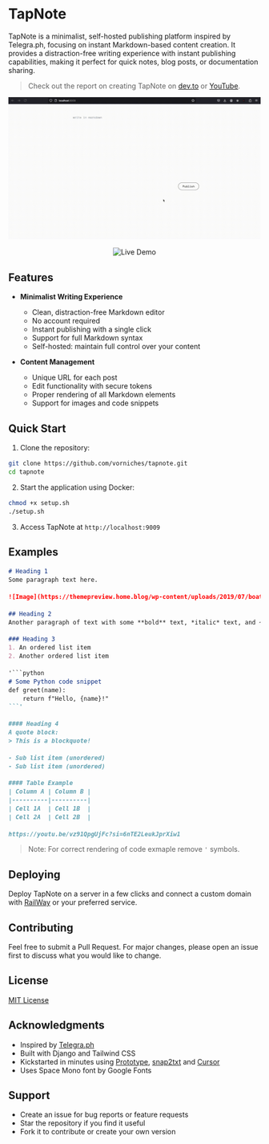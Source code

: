 # TapNote

TapNote is a minimalist, self-hosted publishing platform inspired by Telegra.ph, focusing on instant Markdown-based content creation. It provides a distraction-free writing experience with instant publishing capabilities, making it perfect for quick notes, blog posts, or documentation sharing.

> Check out the report on creating TapNote on [dev.to](https://dev.to/vorniches/building-self-hosted-telegraph-in-1-prompt-and-3-minutes-2li2) or [YouTube](https://youtu.be/ArPGGaG5EU8).

![Demo](media/demo.gif)
<p align="center">
  <a href="https://tapnote-production.up.railway.app/" target="_blank" style="text-decoration:none;">
    <img src="https://img.shields.io/badge/Live%20Demo-Tap%20Here-blue?style=for-the-badge" alt="Live Demo">
  </a>
</p>

## Features

- **Minimalist Writing Experience**
  - Clean, distraction-free Markdown editor
  - No account required
  - Instant publishing with a single click
  - Support for full Markdown syntax
  - Self-hosted: maintain full control over your content

- **Content Management**
  - Unique URL for each post
  - Edit functionality with secure tokens
  - Proper rendering of all Markdown elements
  - Support for images and code snippets

## Quick Start

1. Clone the repository:
```bash
git clone https://github.com/vorniches/tapnote.git
cd tapnote
```

2. Start the application using Docker:
```bash
chmod +x setup.sh
./setup.sh
```

3. Access TapNote at `http://localhost:9009`

## Examples

```Markdown
# Heading 1
Some paragraph text here.

![Image](https://themepreview.home.blog/wp-content/uploads/2019/07/boat.jpg)

## Heading 2
Another paragraph of text with some **bold** text, *italic* text, and ~~strikethrough~~ text.

### Heading 3
1. An ordered list item
2. Another ordered list item

'```python
# Some Python code snippet
def greet(name):
    return f"Hello, {name}!"
```'

#### Heading 4
A quote block:
> This is a blockquote!

- Sub list item (unordered)
- Sub list item (unordered)

#### Table Example
| Column A | Column B |
|----------|----------|
| Cell 1A  | Cell 1B  |
| Cell 2A  | Cell 2B  |

https://youtu.be/vz91QpgUjFc?si=6nTE2LeukJprXiw1
```

> Note: For correct rendering of code exmaple remove `'` symbols.

## Deploying

Deploy TapNote on a server in a few clicks and connect a custom domain with [RailWay](https://railway.com?referralCode=eKC9tt) or your preferred service.

## Contributing

Feel free to submit a Pull Request. For major changes, please open an issue first to discuss what you would like to change.

## License

[MIT License](LICENSE)

## Acknowledgments

- Inspired by [Telegra.ph](https://telegra.ph)
- Built with Django and Tailwind CSS
- Kickstarted in minutes using [Prototype](https://github.com/vorniches/prototype), [snap2txt](https://github.com/vorniches/snap2txt) and [Cursor](https://cursor.so)
- Uses Space Mono font by Google Fonts

## Support

- Create an issue for bug reports or feature requests
- Star the repository if you find it useful
- Fork it to contribute or create your own version